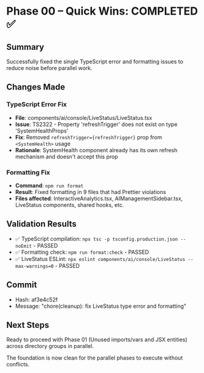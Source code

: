 # Phase 00 – Quick Wins: COMPLETED ✅

## Summary
Successfully fixed the single TypeScript error and formatting issues to reduce noise before parallel work.

## Changes Made

### TypeScript Error Fix
- **File**: components/ai/console/LiveStatus/LiveStatus.tsx
- **Issue**: TS2322 - Property 'refreshTrigger' does not exist on type 'SystemHealthProps'
- **Fix**: Removed `refreshTrigger={refreshTrigger}` prop from `<SystemHealth>` usage
- **Rationale**: SystemHealth component already has its own refresh mechanism and doesn't accept this prop

### Formatting Fix
- **Command**: `npm run format`
- **Result**: Fixed formatting in 9 files that had Prettier violations
- **Files affected**: InteractiveAnalytics.tsx, AIManagementSidebar.tsx, LiveStatus components, shared hooks, etc.

## Validation Results
- ✅ TypeScript compilation: `npx tsc -p tsconfig.production.json --noEmit` - PASSED
- ✅ Formatting check: `npm run format:check` - PASSED  
- ✅ LiveStatus ESLint: `npx eslint components/ai/console/LiveStatus --max-warnings=0` - PASSED

## Commit
- Hash: af3e4c52f
- Message: "chore(cleanup): fix LiveStatus type error and formatting"

## Next Steps
Ready to proceed with Phase 01 (Unused imports/vars and JSX entities) across directory groups in parallel.

The foundation is now clean for the parallel phases to execute without conflicts.
